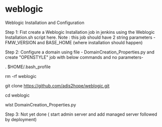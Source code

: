 # weblogic
Weblogic Installation and Configuration

Step 1: Fist create a Weblogic Installation job in jenkins using the Weblogic Installation.sh script here.
Note : this job should have 2 string parameters - FMW_VERSION and BASE_HOME (where installation should happen)

Step 2: Configure a domain using file - DomainCreation_Properties.py and create "OPENSTYLE" job with below commands and no parameters-

. $HOME/.bash_profile

rm -rf weblogic

git clone https://github.com/adis2hope/weblogic.git

cd weblogic

wlst DomainCreation_Properties.py

Step 3: Not yet done ( start admin server and add managed server followed by deployment)
